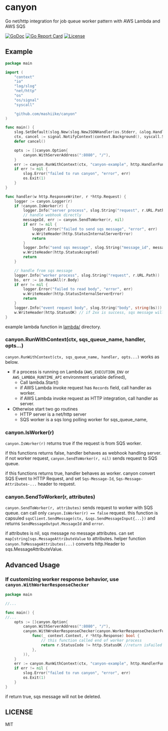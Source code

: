 # canyon
Go net/http integration for job queue worker pattern with AWS Lambda and AWS SQS 

[![GoDoc](https://godoc.org/github.com/mashiike/canyon?status.svg)](https://godoc.org/github.com/mashiike/canyon)
[![Go Report Card](https://goreportcard.com/badge/github.com/mashiike/canyon)](https://goreportcard.com/report/github.com/mashiike/canyon)
[![License](https://img.shields.io/badge/License-MIT-blue.svg)](https://opensource.org/licenses/MIT)

## Example

```go
package main

import (
	"context"
	"io"
	"log/slog"
	"net/http"
	"os"
	"os/signal"
	"syscall"

	"github.com/mashiike/canyon"
)

func main() {
	slog.SetDefault(slog.New(slog.NewJSONHandler(os.Stderr, &slog.HandlerOptions{Level: slog.LevelDebug})))
	ctx, cancel := signal.NotifyContext(context.Background(), syscall.SIGTERM, syscall.SIGINT, syscall.SIGQUIT)
	defer cancel()

	opts := []canyon.Option{
		canyon.WithServerAddress(":8080", "/"),
	}
	err := canyon.RunWithContext(ctx, "canyon-example", http.HandlerFunc(handler), opts...)
	if err != nil {
		slog.Error("failed to run canyon", "error", err)
		os.Exit(1)
	}
}

func handler(w http.ResponseWriter, r *http.Request) {
	logger := canyon.Logger(r)
	if !canyon.IsWorker(r) {
		logger.Info("server process", slog.String("request", r.URL.Path))
		// handle webhook directly
		messageId, err := canyon.SendToWorker(r, nil)
		if err != nil {
			logger.Error("failed to send sqs message", "error", err)
			w.WriteHeader(http.StatusInternalServerError)
			return
		}
		logger.Info("send sqs message", slog.String("message_id", messageId), slog.String("method", r.Method), slog.String("path", r.URL.Path))
		w.WriteHeader(http.StatusAccepted)
		return
	}

	// handle from sqs message
	logger.Info("worker process", slog.String("request", r.URL.Path))
	bs, err := io.ReadAll(r.Body)
	if err != nil {
		logger.Error("failed to read body", "error", err)
		w.WriteHeader(http.StatusInternalServerError)
		return
	}
	logger.Info("event request body", slog.String("body", string(bs)))
	w.WriteHeader(http.StatusOK) // if 2xx is success, sqs message will be deleted
}
```

example lambda function in [lambda/](lambda/) directory.

### canyon.RunWithContext(ctx, sqs_queue_name, handler, opts...)

`canyon.RunWithContext(ctx, sqs_queue_name, handler, opts...)` works as below.

- If a process is running on Lambda (`AWS_EXECUTION_ENV` or `AWS_LAMBDA_RUNTIME_API` environment variable defined),
  - Call lambda.Start()
  - if AWS Lambda invoke request has `Records` field, call handler as worker.
  - if AWS Lambda invoke request as HTTP integration, call handler as server.
- Otherwise start two go routines
  - HTTP server is a net/http server
  - SQS worker is a sqs long polling worker for sqs_queue_name,

### canyon.IsWorker(r)

`canyon.IsWorker(r)` returns true if the request is from SQS worker.

if this functions returns false, handler behaves as webhook handling server.
if not worker request, `canyon.SendToWorker(r, nil)` sends request to SQS queue.

if this functions returns true, handler behaves as worker.
canyon convert SQS Event to HTTP Request, and set `Sqs-Message-Id`, `Sqs-Message-Attributes-...` header to request.

### canyon.SendToWorker(r, attributes)

`canyon.SendToWorker(r, attributes)` sends request to worker with SQS queue.
can call only `canyon.IsWorker(r) == false` request.
this function is capsuled `sqsClient.SendMessage(ctx, &sqs.SendMessageInput{...})` and returns `SendMessageOutput.MessageId` and `error`.

if attributes is nil, sqs message no message attributes.
can set `map[string]sqs.MessageAttributeValue` to attributes.
helper function `canyon.ToMessageAttributes(...)` converts http.Header to sqs.MessageAttributeValue.

## Advanced Usage

### If customizing worker response behavior, use `canyon.WithWorkerResponseChecker`

```go
package main

//...

func main() {
//...
	opts := []canyon.Option{
		canyon.WithServerAddress(":8080", "/"),
		canyon.WithWrokerResponseChecker(canyon.WorkerResponseCheckerFunc(
			func(_ context.Context, r *http.Response) bool {
				// this function called end of worker process
				return r.StatusCode != http.StatusOK //return isFailed flag
			},
		)),
	}
	err := canyon.RunWithContext(ctx, "canyon-example", http.HandlerFunc(handler), opts...)
	if err != nil {
		slog.Error("failed to run canyon", "error", err)
		os.Exit(1)
	}
}
```

if return true, sqs message will not be deleted.

## LICENSE

MIT
